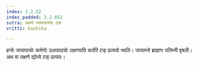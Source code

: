 ```yaml
---
index: 3.2.52
index_padded: 3.2.052
sutra: लक्षणे जायापत्योष् टक्
vritti: kashika

---
```

हन्तेः जायापत्योः कर्मणोः उअपपदयोः लक्षणवति कर्तरि टक् प्रत्ययो भवति। जायाघ्नो ब्राह्मणः पतिघ्नी वृषली। अथ वा लक्षणे द्योत्ये टक् प्रत्ययः।